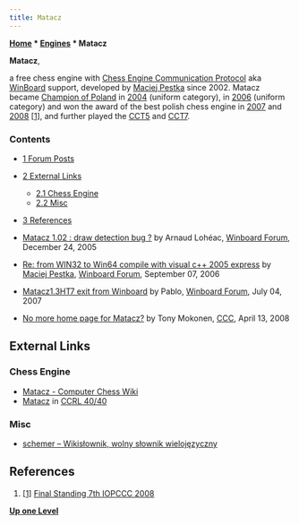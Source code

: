 ```yaml
---
title: Matacz
---
```

**[Home](Home "Home") \* [Engines](Engines "Engines") \* Matacz**


**Matacz**,  

a free chess engine with [Chess Engine Communication Protocol](Chess_Engine_Communication_Protocol "Chess Engine Communication Protocol") aka [WinBoard](WinBoard "WinBoard") support, developed by [Maciej Pestka](Maciej_Pestka "Maciej Pestka") since 2002. Matacz became [Champion of Poland](Polish_Computer_Chess_Championship "Polish Computer Chess Championship") in [2004](PCCC_2004 "PCCC 2004") (uniform category), in [2006](PCCC_2006 "PCCC 2006") (uniform category) and won the award of the best polish chess engine in [2007](IOPCCC_2007 "IOPCCC 2007") and [2008](IOPCCC_2007 "IOPCCC 2007") <a id="cite-note-1" href="#cite-ref-1">[1]</a>, and further played the [CCT5](CCT5 "CCT5") and [CCT7](CCT7 "CCT7").



### Contents


* [1 Forum Posts](#forum-posts)
* [2 External Links](#external-links)
	+ [2.1 Chess Engine](#chess-engine)
	+ [2.2 Misc](#misc)
* [3 References](#references)






* [Matacz 1.02 : draw detection bug ?](http://www.open-aurec.com/wbforum/viewtopic.php?f=2&t=4015) by Arnaud Lohéac, [Winboard Forum](Computer_Chess_Forums "Computer Chess Forums"), December 24, 2005
* [Re: from WIN32 to Win64 compile with visual c++ 2005 express](http://www.open-aurec.com/wbforum/viewtopic.php?f=4&t=5537&start=10) by [Maciej Pestka](Maciej_Pestka "Maciej Pestka"), [Winboard Forum](Computer_Chess_Forums "Computer Chess Forums"), September 07, 2006
* [Matacz1.3HT7 exit from Winboard](http://www.open-aurec.com/wbforum/viewtopic.php?f=2&t=6628) by Pablo, [Winboard Forum](Computer_Chess_Forums "Computer Chess Forums"), July 04, 2007
* [No more home page for Matacz?](http://www.talkchess.com/forum3/viewtopic.php?f=2&t=20651) by Tony Mokonen, [CCC](CCC "CCC"), April 13, 2008


## External Links


### Chess Engine


* [Matacz - Computer Chess Wiki](http://www.computer-chess.org/doku.php?id=computer_chess:engines:matacz:index)
* [Matacz](https://ccrl.chessdom.com/ccrl/4040/cgi/compare_engines.cgi?family=Matacz&print=Rating+list&print=Results+table&print=LOS+table&print=Ponder+hit+table&print=Eval+difference+table&print=Comopp+gamenum+table&print=Overlap+table&print=Score+with+common+opponents) in [CCRL 40/40](CCRL "CCRL")


### Misc


* [schemer – Wikisłownik, wolny słownik wielojęzyczny](https://pl.wiktionary.org/wiki/schemer)


## References


1. <a id="cite-ref-1" href="#cite-note-1">[1]</a> [Final Standing 7th IOPCCC 2008](http://mpps.maciej.szmit.info/mpps-7/results.htm)

**[Up one Level](Engines "Engines")**







 
